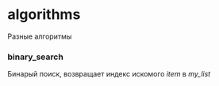 # algorithms

Разные алгоритмы

### binary_search
Бинарый поиск, возвращает индекс искомого *item* в *my_list*
